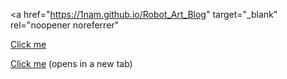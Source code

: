 

<a href="https://1nam.github.io/Robot_Art_Blog" target="_blank" rel="noopener noreferrer"</a>






<a href="https://1nam.github.io/Robot_Art_Blog" target="_blank">Click me</a>



[Click me](https://1nam.github.io/Robot_Art_Blog) (opens in a new tab)




